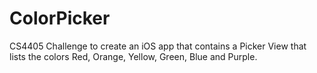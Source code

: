 # ColorPicker
CS4405 Challenge to create an iOS app that contains a Picker View that lists the colors Red, Orange, Yellow, Green, Blue and Purple.
